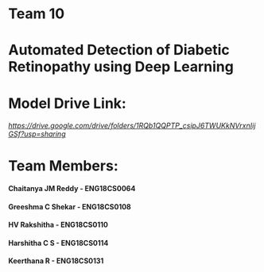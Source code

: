 # Team 10
# Automated Detection of Diabetic Retinopathy using Deep Learning

# Model Drive Link:
###### https://drive.google.com/drive/folders/1RQb1QQPTP_csipJ6TWUKkNVrxnIijGSf?usp=sharing

# Team Members:
#### Chaitanya JM Reddy - ENG18CS0064
#### Greeshma C Shekar  - ENG18CS0108
#### HV Rakshitha       - ENG18CS0110
#### Harshitha C S      - ENG18CS0114
#### Keerthana R        - ENG18CS0131
